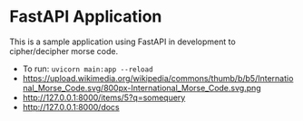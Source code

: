 # FastAPI Application

This is a sample application using FastAPI in development to cipher/decipher morse code.

- To run:
  `uvicorn main:app --reload`
- https://upload.wikimedia.org/wikipedia/commons/thumb/b/b5/International_Morse_Code.svg/800px-International_Morse_Code.svg.png
- http://127.0.0.1:8000/items/5?q=somequery
- http://127.0.0.1:8000/docs
